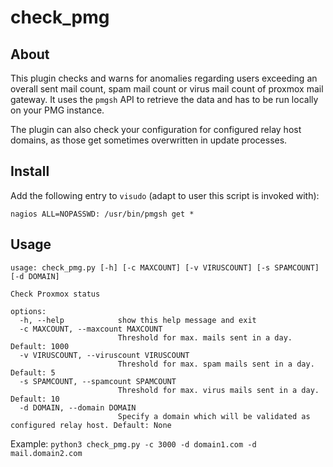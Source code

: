 # check_pmg

## About
This plugin checks and warns for anomalies regarding users exceeding an overall sent mail count, spam mail count or virus mail count of proxmox mail gateway. It uses the `pmgsh` API to retrieve the data and has to be run locally on your PMG instance.

The plugin can also check your configuration for configured relay host domains, as those get sometimes overwritten in update processes.

## Install
Add the following entry to `visudo` (adapt to user this script is invoked with):
```
nagios ALL=NOPASSWD: /usr/bin/pmgsh get *
```

## Usage
```
usage: check_pmg.py [-h] [-c MAXCOUNT] [-v VIRUSCOUNT] [-s SPAMCOUNT] [-d DOMAIN]

Check Proxmox status

options:
  -h, --help            show this help message and exit
  -c MAXCOUNT, --maxcount MAXCOUNT
                        Threshold for max. mails sent in a day. Default: 1000
  -v VIRUSCOUNT, --viruscount VIRUSCOUNT
                        Threshold for max. spam mails sent in a day. Default: 5
  -s SPAMCOUNT, --spamcount SPAMCOUNT
                        Threshold for max. virus mails sent in a day. Default: 10
  -d DOMAIN, --domain DOMAIN
                        Specify a domain which will be validated as configured relay host. Default: None
```
Example: `python3 check_pmg.py -c 3000 -d domain1.com -d mail.domain2.com`


